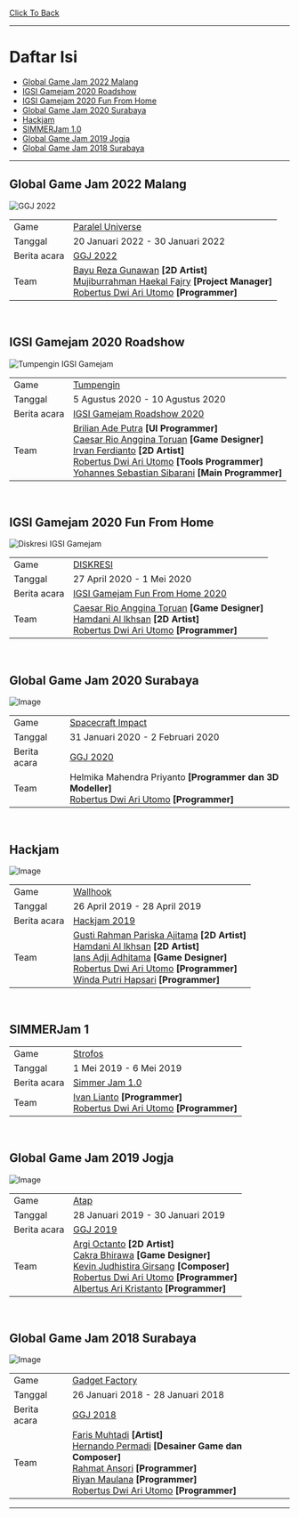 [Click To Back](../)

***

# Daftar Isi
* [Global Game Jam 2022 Malang](#global-game-jam-2022-malang)
* [IGSI Gamejam 2020 Roadshow](#igsi-gamejam-2020-roadshow)
* [IGSI Gamejam 2020 Fun From Home](#igsi-gamejam-2020-fun-from-home)
* [Global Game Jam 2020 Surabaya](#global-game-jam-2020-surabaya)
* [Hackjam](#hackjam)
* [SIMMERJam 1.0](#simmerjam-1)
* [Global Game Jam 2019 Jogja](#global-game-jam-2019-jogja)
* [Global Game Jam 2018 Surabaya](#global-game-jam-2018-surabaya)

***

## Global Game Jam 2022 Malang

![GGJ 2022](/images/globalgamejam2022.png)

|              |                                           |
| ------------ | ----------------------------------------- |
| Game         | [Paralel Universe](../game-project/#paralel-universe)                                      |
| Tanggal      | 20 Januari 2022 - 30 Januari 2022         |
| Berita acara | [GGJ 2022](https://globalgamejam.org/2022/jam-sites/global-game-jam-jatim-2022-site-malang) |
| Team         | [Bayu Reza Gunawan](https://github.com/Bazureza) **[2D Artist]**<br> [Mujiburrahman Haekal Fajry](https://www.linkedin.com/in/haekalary/) **[Project Manager]**<br> [Robertus Dwi Ari Utomo](https://penguin55.github.io) **[Programmer]**<br> |

<br>

## IGSI Gamejam 2020 Roadshow

![Tumpengin IGSI Gamejam](/images/igsigamejamroadshow2020.png)

|              |                                           |
| ------------ | ----------------------------------------- |
| Game         | [Tumpengin](../game-project/#tumpengin)   |
| Tanggal      | 5 Agustus 2020 - 10 Agustus 2020          |
| Berita acara | [IGSI Gamejam Roadshow 2020](https://www.facebook.com/indigogame.incubation/posts/735521387269961) |
| Team         | [Brilian Ade Putra](https://www.linkedin.com/in/brilianap/) **[UI Programmer]**<br> [Caesar Rio Anggina Toruan](https://www.linkedin.com/in/caesar-toruan/) **[Game Designer]**<br> [Irvan Ferdianto](https://www.instagram.com/irvanferdi_/) **[2D Artist]**<br> [Robertus Dwi Ari Utomo](https://penguin55.github.io) **[Tools Programmer]**<br>  [Yohannes Sebastian Sibarani](https://www.linkedin.com/in/joe-sibarani/) **[Main Programmer]**<br> |

<br>

## IGSI Gamejam 2020 Fun From Home

![Diskresi IGSI Gamejam](/images/igsigamejamfunfromhome2020.png)

|              |                                           |
| ------------ | ----------------------------------------- |
| Game         | [DISKRESI](../game-project/#diskresi)                                      |
| Tanggal      | 27 April 2020 - 1 Mei 2020                |
| Berita acara | [IGSI Gamejam Fun From Home 2020](https://www.facebook.com/indigogame.incubation/photos/a.661936784628422/662030417952392/) |
| Team         | [Caesar Rio Anggina Toruan](https://www.linkedin.com/in/caesar-toruan/) **[Game Designer]**<br> [Hamdani Al Ikhsan](https://www.linkedin.com/in/hamdani-al-ikhsan-793a38183/) **[2D Artist]**<br> [Robertus Dwi Ari Utomo](https://penguin55.github.io) **[Programmer]**<br> |

<br>

## Global Game Jam 2020 Surabaya

![Image](/images/teamggjsurabaya2020.jpg)

|              |                                           |
| ------------ | ----------------------------------------- |
| Game         | [Spacecraft Impact](../game-project/#spacecraft-impact)                                      |
| Tanggal      | 31 Januari 2020 - 2 Februari 2020         |
| Berita acara | [GGJ 2020](https://globalgamejam.org/2020/jam-sites/global-game-jam-surabaya-2020) |
| Team         | Helmika Mahendra Priyanto **[Programmer dan 3D Modeller]**<br> [Robertus Dwi Ari Utomo](https://penguin55.github.io) **[Programmer]**<br> |

<br>

## Hackjam

![Image](/images/teamhackjam2019.JPG)

|              |                                           |
| ------------ | ----------------------------------------- |
| Game         | [Wallhook](../game-project/#wallhook)     |
| Tanggal      | 26 April 2019 - 28 April 2019             |
| Berita acara | [Hackjam 2019]() |
| Team         | [Gusti Rahman Pariska Ajitama]() **[2D Artist]**<br> [Hamdani Al Ikhsan](https://www.linkedin.com/in/hamdani-al-ikhsan-793a38183/) **[2D Artist]**<br> [Ians Adji Adhitama](https://www.linkedin.com/in/ians-adji-adhitama/) **[Game Designer]**<br> [Robertus Dwi Ari Utomo](https://penguin55.github.io) **[Programmer]**<br> [Winda Putri Hapsari](https://www.linkedin.com/in/winda-putri-hapsari/?originalSubdomain=id) **[Programmer]**<br> |

<br>

## SIMMERJam 1


|              |                                           |
| ------------ | ----------------------------------------- |
| Game         | [Strofos](../game-project/#strofos)       |
| Tanggal      | 1 Mei 2019 - 6 Mei 2019                   |
| Berita acara | [Simmer Jam 1.0](https://simmer.io/c/simmerjam) |
| Team         | [Ivan Lianto](https://github.com/IvanLianto) **[Programmer]**<br> [Robertus Dwi Ari Utomo](https://penguin55.github.io) **[Programmer]**<br> |

<br>

## Global Game Jam 2019 Jogja

![Image](/images/teamggjjogja2019.jpg)

|              |                                           |
| ------------ | ----------------------------------------- |
| Game         | [Atap](../game-project/#atap)             |
| Tanggal      | 28 Januari 2019 - 30 Januari 2019         |
| Berita acara | [GGJ 2019](https://globalgamejam.org/2019/jam-sites/global-game-jam-jogja) |
| Team         | [Argi Octanto](https://globalgamejam.org/users/argi-octanto) **[2D Artist]**<br> [Cakra Bhirawa](https://globalgamejam.org/users/cakrabhirawa) **[Game Designer]**<br> [Kevin Judhistira Girsang](https://globalgamejam.org/users/kjudhist) **[Composer]**<br> [Robertus Dwi Ari Utomo](https://penguin55.github.io) **[Programmer]**<br>  [Albertus Ari Kristanto](https://globalgamejam.org/users/mtz310198) **[Programmer]**<br> |

<br>

## Global Game Jam 2018 Surabaya

![Image](/images/teamggjsurabaya2018.jpg)

|              |                                           |
| ------------ | ----------------------------------------- |
| Game         | [Gadget Factory](../gameproject/#gadget-factory) |
| Tanggal      | 26 Januari 2018 - 28 Januari 2018                |
| Berita acara | [GGJ 2018](https://globalgamejam.org/2018/jam-sites/global-game-jam-surabaya-2018-politeknik-elektronika-negeri-surabaya) |
| Team         |  [Faris Muhtadi](https://globalgamejam.org/users/faris-muhtadi) **[Artist]**<br> [Hernando Permadi](https://globalgamejam.org/users/hernando-permadi) **[Desainer Game dan Composer]**<br> [Rahmat Ansori](https://globalgamejam.org/users/ansori21) **[Programmer]**<br> [Riyan Maulana](https://globalgamejam.org/users/idriyan) **[Programmer]**<br> [Robertus Dwi Ari Utomo](https://penguin55.github.io/) **[Programmer]**<br> |

***
